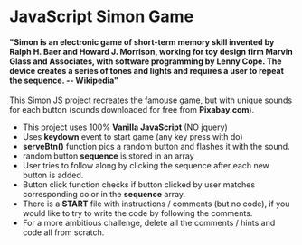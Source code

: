 # JavaScript Simon Game
#### "Simon is an electronic game of short-term memory skill invented by Ralph H. Baer and Howard J. Morrison, working for toy design firm Marvin Glass and Associates, with software programming by Lenny Cope. The device creates a series of tones and lights and requires a user to repeat the sequence. -- Wikipedia"

This Simon JS project recreates the famouse game, but with unique sounds for each button (sounds downloaded for free from **Pixabay.com**).  
- This project uses 100% **Vanilla JavaScript** (NO jquery)
- Uses **keydown** event to start game (any key press with do)
- **serveBtn()** function pics a random button and flashes it with the sound. 
- random button **sequence** is stored in an array
- User tries to follow along by clicking the sequence after each new button is added. 
- Button click function checks if button clicked by user matches corresponding color in the **sequence** array.
- There is a **START** file with instructions / comments (but no code), if you would like to try to write the code by following the comments.
- For a more ambitious challenge, delete all the comments / hints and code all from scratch.